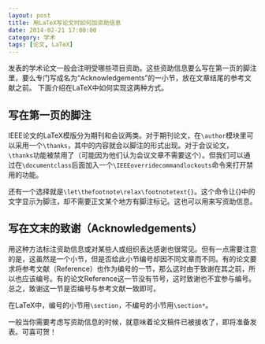 ```yaml
---
layout: post
title: 用LaTeX写论文时如何加资助信息
date: 2014-02-21 17:00:00
category: 学术
tags: [论文, LaTeX]
---
```


发表的学术论文一般会注明受哪些项目资助。这些资助信息要么写在第一页的脚注里，要么专门写成名为“Acknowledgements”的一小节，放在文章结尾的参考文献之前。
下面介绍在LaTeX中如何实现这两种方式。

<!--more-->

## 写在第一页的脚注

IEEE论文的LaTeX模版分为期刊和会议两类。对于期刊论文，在`\author`模块里可以采用一个`\thanks`，其中的内容就会以脚注的形式出现。对于会议论文，`\thanks`功能被禁用了（可能因为他们认为会议文章不需要这个）。但我们可以通过在`\documentclass`后面加入一个`\IEEEoverridecommandlockouts`命令来打开禁用的功能。

还有一个选择就是`\let\thefootnote\relax\footnotetext{}`。这个命令让{}中的文字显示为脚注，却不需要正文某个地方有脚注标记。这也可以用来写资助信息。

## 写在文末的致谢（Acknowledgements）

用这种方法标注资助信息或对某些人或组织表达感谢也很常见。但有一点需要注意的是，这虽然是一个小节，但是否给此小节编号却因不同文章而不同。有的论文要求将参考文献（Reference）也作为编号的一节，那么这时由于致谢在其之前，所以也应该编号。有的论文Reference这一节没有节号，这时致谢也不宜参与编号。总之，致谢这一节是否编号与参考文献一致即可。

在LaTeX中，编号的小节用`\section`，不编号的小节用`\section*`。

一般当你需要考虑写资助信息的时候，就意味着论文稿件已被接收了，即将准备发表。可喜可贺！

